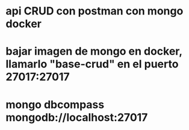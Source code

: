 
# api CRUD con postman con mongo docker

# bajar imagen de mongo en docker, llamarlo "base-crud" en el puerto 27017:27017

# mongo dbcompass mongodb://localhost:27017

